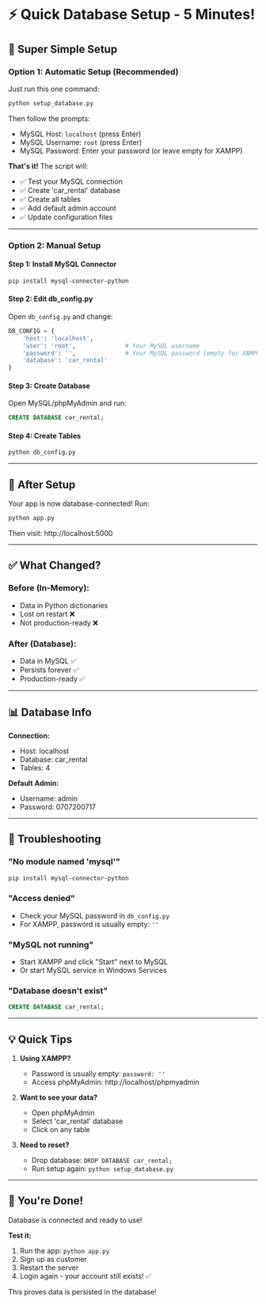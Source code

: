 # ⚡ Quick Database Setup - 5 Minutes!

## 🎯 Super Simple Setup

### **Option 1: Automatic Setup (Recommended)**

Just run this one command:
```bash
python setup_database.py
```

Then follow the prompts:
- MySQL Host: `localhost` (press Enter)
- MySQL Username: `root` (press Enter)
- MySQL Password: Enter your password (or leave empty for XAMPP)

**That's it!** The script will:
- ✅ Test your MySQL connection
- ✅ Create 'car_rental' database
- ✅ Create all tables
- ✅ Add default admin account
- ✅ Update configuration files

---

### **Option 2: Manual Setup**

#### **Step 1: Install MySQL Connector**
```bash
pip install mysql-connector-python
```

#### **Step 2: Edit db_config.py**
Open `db_config.py` and change:
```python
DB_CONFIG = {
    'host': 'localhost',
    'user': 'root',              # Your MySQL username
    'password': '',              # Your MySQL password (empty for XAMPP)
    'database': 'car_rental'
}
```

#### **Step 3: Create Database**
Open MySQL/phpMyAdmin and run:
```sql
CREATE DATABASE car_rental;
```

#### **Step 4: Create Tables**
```bash
python db_config.py
```

---

## 🚀 After Setup

Your app is now database-connected! Run:
```bash
python app.py
```

Then visit: http://localhost:5000

---

## ✅ What Changed?

### **Before (In-Memory):**
- Data in Python dictionaries
- Lost on restart ❌
- Not production-ready ❌

### **After (Database):**
- Data in MySQL ✅
- Persists forever ✅
- Production-ready ✅

---

## 📊 Database Info

**Connection:**
- Host: localhost
- Database: car_rental
- Tables: 4

**Default Admin:**
- Username: admin
- Password: 0707200717

---

## 🔧 Troubleshooting

### "No module named 'mysql'"
```bash
pip install mysql-connector-python
```

### "Access denied"
- Check your MySQL password in `db_config.py`
- For XAMPP, password is usually empty: `''`

### "MySQL not running"
- Start XAMPP and click "Start" next to MySQL
- Or start MySQL service in Windows Services

### "Database doesn't exist"
```sql
CREATE DATABASE car_rental;
```

---

## 💡 Quick Tips

1. **Using XAMPP?**
   - Password is usually empty: `password: ''`
   - Access phpMyAdmin: http://localhost/phpmyadmin

2. **Want to see your data?**
   - Open phpMyAdmin
   - Select 'car_rental' database
   - Click on any table

3. **Need to reset?**
   - Drop database: `DROP DATABASE car_rental;`
   - Run setup again: `python setup_database.py`

---

## 🎉 You're Done!

Database is connected and ready to use!

**Test it:**
1. Run the app: `python app.py`
2. Sign up as customer
3. Restart the server
4. Login again - your account still exists! ✅

This proves data is persisted in the database!
